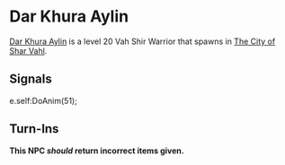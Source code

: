 # Dar Khura Aylin



[Dar Khura Aylin](/npc/155140) is a level 20 Vah Shir Warrior that spawns in [The City of Shar Vahl](/zone/155).



## Signals

e.self:DoAnim(51); 


## Turn-Ins



**This NPC *should* return incorrect items given.**





